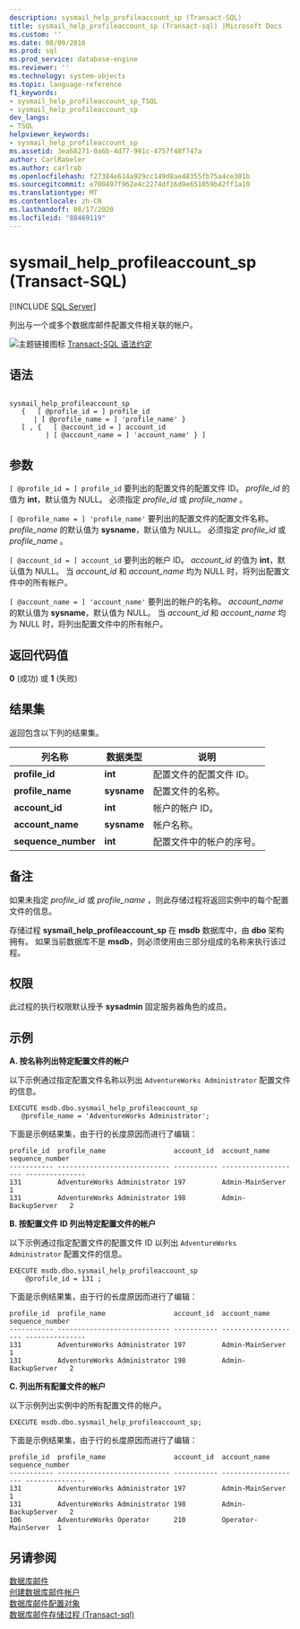 ```yaml
---
description: sysmail_help_profileaccount_sp (Transact-SQL)
title: sysmail_help_profileaccount_sp (Transact-sql) |Microsoft Docs
ms.custom: ''
ms.date: 08/09/2016
ms.prod: sql
ms.prod_service: database-engine
ms.reviewer: ''
ms.technology: system-objects
ms.topic: language-reference
f1_keywords:
- sysmail_help_profileaccount_sp_TSQL
- sysmail_help_profileaccount_sp
dev_langs:
- TSQL
helpviewer_keywords:
- sysmail_help_profileaccount_sp
ms.assetid: 3ea68271-0a6b-4d77-991c-4757f48f747a
author: CarlRabeler
ms.author: carlrab
ms.openlocfilehash: f27384e614a929cc149d8ae48355fb75a4ce301b
ms.sourcegitcommit: e700497f962e4c2274df16d9e651059b42ff1a10
ms.translationtype: MT
ms.contentlocale: zh-CN
ms.lasthandoff: 08/17/2020
ms.locfileid: "88469119"
---
```

# <a name="sysmail_help_profileaccount_sp-transact-sql"></a>sysmail_help_profileaccount_sp (Transact-SQL)
[!INCLUDE [SQL Server](../../includes/applies-to-version/sqlserver.md)]

  列出与一个或多个数据库邮件配置文件相关联的帐户。  
    
 ![主题链接图标](../../database-engine/configure-windows/media/topic-link.gif "“主题链接”图标") [Transact-SQL 语法约定](../../t-sql/language-elements/transact-sql-syntax-conventions-transact-sql.md)  
  
## <a name="syntax"></a>语法  
  
```  
  
sysmail_help_profileaccount_sp  
   {   [ @profile_id = ] profile_id   
      | [ @profile_name = ] 'profile_name' }  
   [ , {   [ @account_id = ] account_id  
         | [ @account_name = ] 'account_name' } ]  
```  
  
## <a name="arguments"></a>参数  
`[ @profile_id = ] profile_id` 要列出的配置文件的配置文件 ID。 *profile_id* 的值为 **int**，默认值为 NULL。 必须指定 *profile_id* 或 *profile_name* 。  
  
`[ @profile_name = ] 'profile_name'` 要列出的配置文件的配置文件名称。 *profile_name* 的默认值为 **sysname**，默认值为 NULL。 必须指定 *profile_id* 或 *profile_name* 。  
  
`[ @account_id = ] account_id` 要列出的帐户 ID。 *account_id* 的值为 **int**，默认值为 NULL。 当 *account_id* 和 *account_name* 均为 NULL 时，将列出配置文件中的所有帐户。  
  
`[ @account_name = ] 'account_name'` 要列出的帐户的名称。 *account_name* 的默认值为 **sysname**，默认值为 NULL。 当 *account_id* 和 *account_name* 均为 NULL 时，将列出配置文件中的所有帐户。  
  
## <a name="return-code-values"></a>返回代码值  
 **0** (成功) 或 **1** (失败)   
  
## <a name="result-sets"></a>结果集  
 返回包含以下列的结果集。  
  
| 列名称 | 数据类型 | 说明 |
| ----------- | --------- | ----------- |
|**profile_id**|**int**|配置文件的配置文件 ID。|  
|**profile_name**|**sysname**|配置文件的名称。|  
|**account_id**|**int**|帐户的帐户 ID。|  
|**account_name**|**sysname**|帐户名称。|  
|**sequence_number**|**int**|配置文件中的帐户的序号。|  
  
## <a name="remarks"></a>备注  
 如果未指定 *profile_id* 或 *profile_name* ，则此存储过程将返回实例中的每个配置文件的信息。  
  
 存储过程 **sysmail_help_profileaccount_sp** 在 **msdb** 数据库中，由 **dbo** 架构拥有。 如果当前数据库不是 **msdb**，则必须使用由三部分组成的名称来执行该过程。  
  
## <a name="permissions"></a>权限  
 此过程的执行权限默认授予 **sysadmin** 固定服务器角色的成员。  
  
## <a name="examples"></a>示例  
 **A. 按名称列出特定配置文件的帐户**  
  
 以下示例通过指定配置文件名称以列出 `AdventureWorks Administrator` 配置文件的信息。  
  
```  
EXECUTE msdb.dbo.sysmail_help_profileaccount_sp  
   @profile_name = 'AdventureWorks Administrator';  
```  
  
 下面是示例结果集，由于行的长度原因而进行了编辑：  
  
```  
profile_id  profile_name                 account_id  account_name         sequence_number  
----------- ---------------------------- ----------- -------------------- ---------------  
131         AdventureWorks Administrator 197         Admin-MainServer     1  
131         AdventureWorks Administrator 198         Admin-BackupServer   2  
```  
  
 **B. 按配置文件 ID 列出特定配置文件的帐户**  
  
 以下示例通过指定配置文件的配置文件 ID 以列出 `AdventureWorks Administrator` 配置文件的信息。  
  
```  
EXECUTE msdb.dbo.sysmail_help_profileaccount_sp  
    @profile_id = 131 ;  
```  
  
 下面是示例结果集，由于行的长度原因而进行了编辑：  
  
```  
profile_id  profile_name                 account_id  account_name         sequence_number  
----------- ---------------------------- ----------- -------------------- ---------------  
131         AdventureWorks Administrator 197         Admin-MainServer     1  
131         AdventureWorks Administrator 198         Admin-BackupServer   2  
```  
  
 **C. 列出所有配置文件的帐户**  
  
 以下示例列出实例中的所有配置文件的帐户。  
  
```  
EXECUTE msdb.dbo.sysmail_help_profileaccount_sp;  
```  
  
 下面是示例结果集，由于行的长度原因而进行了编辑：  
  
```  
profile_id  profile_name                 account_id  account_name         sequence_number  
----------- ---------------------------- ----------- -------------------- ---------------  
131         AdventureWorks Administrator 197         Admin-MainServer     1  
131         AdventureWorks Administrator 198         Admin-BackupServer   2  
106         AdventureWorks Operator      210         Operator-MainServer  1  
```  
  
## <a name="see-also"></a>另请参阅  
 [数据库邮件](../../relational-databases/database-mail/database-mail.md)   
 [创建数据库邮件帐户](../../relational-databases/database-mail/create-a-database-mail-account.md)   
 [数据库邮件配置对象](../../relational-databases/database-mail/database-mail-configuration-objects.md)   
 [数据库邮件存储过程 &#40;Transact-sql&#41;](../../relational-databases/system-stored-procedures/database-mail-stored-procedures-transact-sql.md)  
  
  
